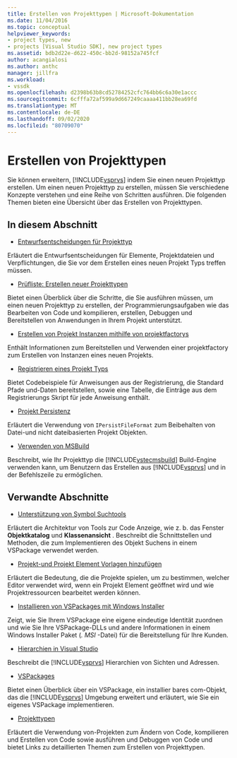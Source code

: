```yaml
---
title: Erstellen von Projekttypen | Microsoft-Dokumentation
ms.date: 11/04/2016
ms.topic: conceptual
helpviewer_keywords:
- project types, new
- projects [Visual Studio SDK], new project types
ms.assetid: bdb2d22e-d622-450c-bb2d-98152a745fcf
author: acangialosi
ms.author: anthc
manager: jillfra
ms.workload:
- vssdk
ms.openlocfilehash: d2398b63b8cd52784252cfc764bb6c6a30e1accc
ms.sourcegitcommit: 6cfffa72af599a9d667249caaaa411bb28ea69fd
ms.translationtype: MT
ms.contentlocale: de-DE
ms.lasthandoff: 09/02/2020
ms.locfileid: "80709070"
---
```

# <a name="create-project-types"></a>Erstellen von Projekttypen
Sie können erweitern, [!INCLUDE[vsprvs](../../code-quality/includes/vsprvs_md.md)] indem Sie einen neuen Projekttyp erstellen. Um einen neuen Projekttyp zu erstellen, müssen Sie verschiedene Konzepte verstehen und eine Reihe von Schritten ausführen. Die folgenden Themen bieten eine Übersicht über das Erstellen von Projekttypen.

## <a name="in-this-section"></a>In diesem Abschnitt
- [Entwurfsentscheidungen für Projekttyp](../../extensibility/internals/project-type-design-decisions.md)

 Erläutert die Entwurfsentscheidungen für Elemente, Projektdateien und Verpflichtungen, die Sie vor dem Erstellen eines neuen Projekt Typs treffen müssen.

- [Prüfliste: Erstellen neuer Projekttypen](../../extensibility/internals/checklist-creating-new-project-types.md)

 Bietet einen Überblick über die Schritte, die Sie ausführen müssen, um einen neuen Projekttyp zu erstellen, der Programmierungsaufgaben wie das Bearbeiten von Code und kompilieren, erstellen, Debuggen und Bereitstellen von Anwendungen in Ihrem Projekt unterstützt.

- [Erstellen von Projekt Instanzen mithilfe von projektfactorys](../../extensibility/internals/creating-project-instances-by-using-project-factories.md)

 Enthält Informationen zum Bereitstellen und Verwenden einer projektfactory zum Erstellen von Instanzen eines neuen Projekts.

- [Registrieren eines Projekt Typs](../../extensibility/internals/registering-a-project-type.md)

 Bietet Codebeispiele für Anweisungen aus der Registrierung, die Standard Pfade und-Daten bereitstellen, sowie eine Tabelle, die Einträge aus dem Registrierungs Skript für jede Anweisung enthält.

- [Projekt Persistenz](../../extensibility/internals/project-persistence.md)

 Erläutert die Verwendung von `IPersistFileFormat` zum Beibehalten von Datei-und nicht dateibasierten Projekt Objekten.

- [Verwenden von MSBuild](../../extensibility/internals/using-msbuild.md)

 Beschreibt, wie Ihr Projekttyp die [!INCLUDE[vstecmsbuild](../../extensibility/internals/includes/vstecmsbuild_md.md)] Build-Engine verwenden kann, um Benutzern das Erstellen aus [!INCLUDE[vsprvs](../../code-quality/includes/vsprvs_md.md)] und in der Befehlszeile zu ermöglichen.

## <a name="related-sections"></a>Verwandte Abschnitte
- [Unterstützung von Symbol Suchtools](../../extensibility/internals/supporting-symbol-browsing-tools.md)

 Erläutert die Architektur von Tools zur Code Anzeige, wie z. b. das Fenster **Objektkatalog** und **Klassenansicht** . Beschreibt die Schnittstellen und Methoden, die zum Implementieren des Objekt Suchens in einem VSPackage verwendet werden.

- [Projekt-und Projekt Element Vorlagen hinzufügen](../../extensibility/internals/adding-project-and-project-item-templates.md)

 Erläutert die Bedeutung, die die Projekte spielen, um zu bestimmen, welcher Editor verwendet wird, wenn ein Projekt Element geöffnet wird und wie Projektressourcen bearbeitet werden können.

- [Installieren von VSPackages mit Windows Installer](../../extensibility/internals/installing-vspackages-with-windows-installer.md)

 Zeigt, wie Sie Ihrem VSPackage eine eigene eindeutige Identität zuordnen und wie Sie Ihre VSPackage-DLLs und andere Informationen in einem Windows Installer Paket (*. MSI* -Datei) für die Bereitstellung für Ihre Kunden.

- [Hierarchien in Visual Studio](../../extensibility/internals/hierarchies-in-visual-studio.md)

 Beschreibt die [!INCLUDE[vsprvs](../../code-quality/includes/vsprvs_md.md)] Hierarchien von Sichten und Adressen.

- [VSPackages](../../extensibility/internals/vspackages.md)

 Bietet einen Überblick über ein VSPackage, ein installier bares com-Objekt, das die [!INCLUDE[vsprvs](../../code-quality/includes/vsprvs_md.md)] Umgebung erweitert und erläutert, wie Sie ein eigenes VSPackage implementieren.

- [Projekttypen](../../extensibility/internals/project-types.md)

 Erläutert die Verwendung von-Projekten zum Ändern von Code, kompilieren und Erstellen von Code sowie ausführen und Debuggen von Code und bietet Links zu detaillierten Themen zum Erstellen von Projekttypen.
